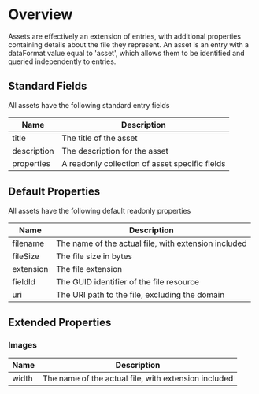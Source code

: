 # Overview

Assets are effectively an extension of entries, with additional properties containing details about the file they represent. An asset is an entry with a dataFormat value equal to 'asset', which allows them to be identified and queried independently to entries.

## Standard Fields

All assets have the following standard entry fields

| Name | Description |
| ---- | ----------- |
| title | The title of the asset |
| description | The description for the asset |
| properties | A readonly collection of asset specific fields |


## Default Properties

All assets have the following default readonly properties

| Name | Description |
| ---- | ----------- |
| filename | The name of the actual file, with extension included |
| fileSize | The file size in bytes |
| extension | The file extension |
| fieldId | The GUID identifier of the file resource |
| uri | The URI path to the file, excluding the domain |

## Extended Properties

### Images

| Name | Description |
| ---- | ----------- |
| width | The name of the actual file, with extension included |